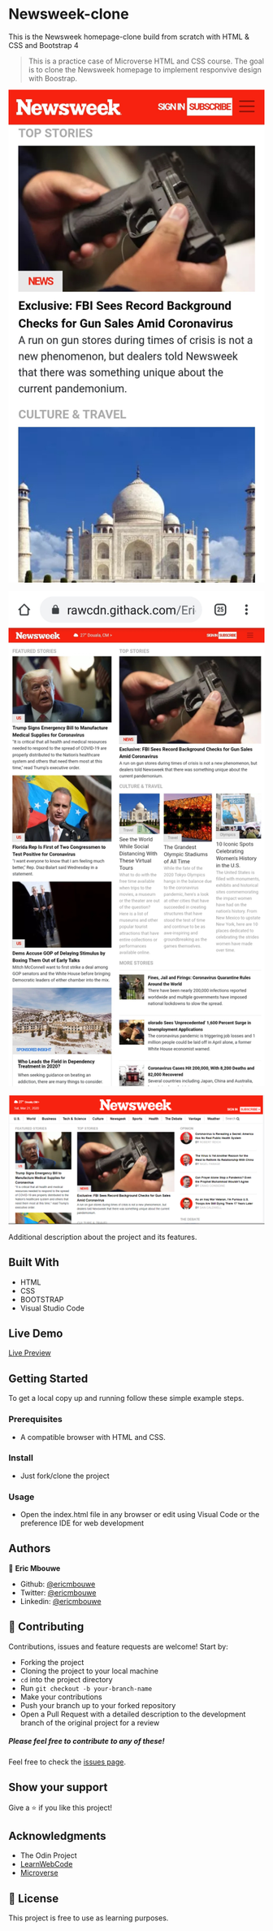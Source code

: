 # Newsweek-clone
This is the Newsweek homepage-clone build from scratch with HTML &amp; CSS and Bootstrap 4

> This is a practice case of Microverse HTML and CSS course. The goal is to clone the Newsweek homepage to implement responvive design with Boostrap.

![screenshot](./images/mobile.jpg)

![screenshot](./images/tablet.jpg)

![screenshot](./images/newsweek-screenshot1.PNG)

Additional description about the project and its features.

## Built With

- HTML
- CSS
- BOOTSTRAP
- Visual Studio Code

## Live Demo

[Live Preview](https://rawcdn.githack.com/EricMbouwe/Newsweek-clone/07b25fcd9ad82ac3841ce87a287c71bfea75770a/index.html)

## Getting Started

To get a local copy up and running follow these simple example steps.

### Prerequisites

- A compatible browser with HTML and CSS.

### Install

- Just fork/clone the project

### Usage

- Open the index.html file in any browser or edit using Visual Code or the preference IDE for web development


## Authors

👤 **Eric Mbouwe**

- Github: [@ericmbouwe](https://github.com/ericmbouwe)
- Twitter: [@ericmbouwe](https://twitter.com/ericmbouwe)
- Linkedin: [@ericmbouwe](https://www.linkedin.com/in/ericmbouwe/)

## 🤝 Contributing

Contributions, issues and feature requests are welcome! Start by:

* Forking the project
* Cloning the project to your local machine
* `cd` into the project directory
* Run `git checkout -b your-branch-name`
* Make your contributions
* Push your branch up to your forked repository
* Open a Pull Request with a detailed description to the development branch of the original project for a review

##### Please feel free to contribute to any of these!

Feel free to check the [issues page](https://github.com/EricMbouwe/Newsweek-clone/issues).

## Show your support

Give a ⭐️ if you like this project!

## Acknowledgments

- The Odin Project
- [LearnWebCode](https://www.youtube.com/channel/UCHRp19HU7Y2LwfI0Ai6WAGQ)
- [Microverse](microverse.org)

## 📝 License

This project is free to use as learning purposes.